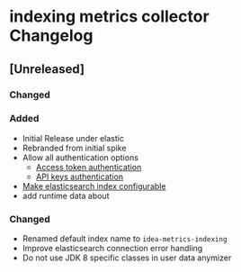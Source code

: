 <!-- Keep a Changelog guide -> https://keepachangelog.com -->

# indexing metrics collector Changelog

## [Unreleased]
### Changed

### Added
- Initial Release under elastic
- Rebranded from initial spike 
- Allow all authentication options
  - [Access token authentication](https://github.com/breskeby/indexing-stats-collector/issues/3)
  - [API keys authentication](https://github.com/breskeby/indexing-stats-collector/issues/2)
- [Make elasticsearch index configurable](https://github.com/breskeby/indexing-stats-collector/issues/5)
- add runtime data about 

### Changed
- Renamed default index name to `idea-metrics-indexing`
- Improve elasticsearch connection error handling
- Do not use JDK 8 specific classes in user data anymizer


